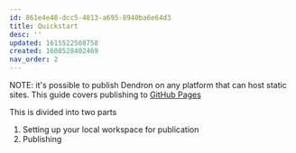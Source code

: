```yaml
---
id: 861e4e48-dcc5-4813-a695-8940ba6e64d3
title: Quickstart
desc: ''
updated: 1615522508758
created: 1608528402469
nav_order: 2
---
```


NOTE: it's possible to publish Dendron on any platform that can host static sites. This guide covers publishing to [GitHub Pages](https://pages.github.com/)

This is divided into two parts
1. Setting up your local workspace for publication
2. Publishing
